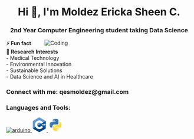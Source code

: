 <h1 align="center">Hi 👋, I'm Moldez Ericka Sheen C.</h1>
<h3 align="center">2nd Year Computer Engineering student taking Data Science</h3>
<img align="right" alt="Coding" width="400" src="https://www.bing.com/images/search?view=detailV2&ccid=rIQSjlRR&id=E37FCBFDEB8408790ED7F47C977061670FF3B85D&thid=OIP.rIQSjlRRwlJ79O4ob5ziUwAAAA&mediaurl=https%3A%2F%2Fe7.pngegg.com%2Fpngimages%2F133%2F695%2Fpng-clipart-computer-programming-anime-programming-language-thread-animation-gril-reading-cartoon.png&exph=518&expw=474&q=animated+programmer+girl+anime+img%5C&simid=608027835228909318&FORM=IRPRST&ck=8861A6F329C79E97E7F638096AACA717&selectedIndex=2&itb=0&cw=1375&ch=664&ajaxhist=0&ajaxserp=0">

**⚡ Fun fact** **<br>🔬 Research Interests<br>**- Medical Technology<br> - Environmental Innovation<br> - Sustainable Solutions<br> - Data Science and AI in Healthcare

<h3 align="left">Connect with me: qesmoldez@gmail.com</h3>
<p align="left">
</p>

<h3 align="left">Languages and Tools:</h3>
<p align="left"> <a href="https://www.arduino.cc/" target="_blank" rel="noreferrer"> <img src="https://cdn.worldvectorlogo.com/logos/arduino-1.svg" alt="arduino" width="40" height="40"/> </a> <a href="https://www.w3schools.com/cpp/" target="_blank" rel="noreferrer"> <img src="https://raw.githubusercontent.com/devicons/devicon/master/icons/cplusplus/cplusplus-original.svg" alt="cplusplus" width="40" height="40"/> </a> <a href="https://www.python.org" target="_blank" rel="noreferrer"> <img src="https://raw.githubusercontent.com/devicons/devicon/master/icons/python/python-original.svg" alt="python" width="40" height="40"/> </a> </p>
